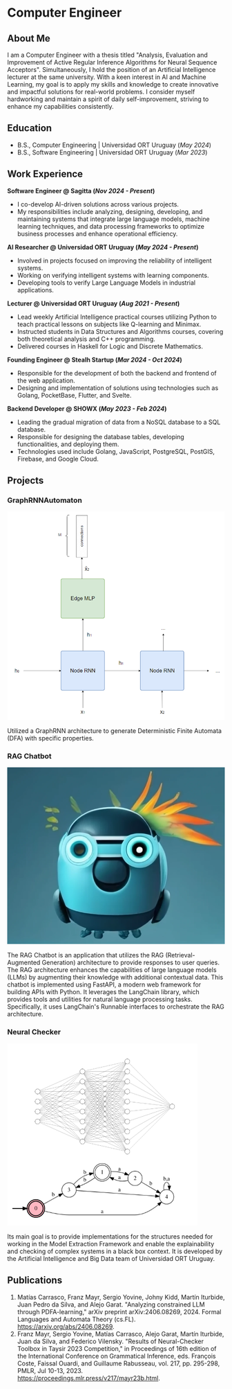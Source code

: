 # Computer Engineer

## About Me

I am a Computer Engineer with a thesis titled "Analysis, Evaluation and Improvement of Active Regular Inference Algorithms for Neural Sequence Acceptors". Simultaneously, I hold the position of an Artificial Intelligence lecturer at the same university. With a keen interest in AI and Machine Learning, my goal is to apply my skills and knowledge to create innovative and impactful solutions for real-world problems. I consider myself hardworking and maintain a spirit of daily self-improvement, striving to enhance my capabilities consistently.

## Education

- B.S., Computer Engineering | Universidad ORT Uruguay  (_May 2024_)
- B.S., Software Engineering | Universidad ORT Uruguay (_Mar 2023_)

## Work Experience

**Software Engineer @ Sagitta (_Nov 2024 - Present_)**

- I co-develop AI-driven solutions across various projects.
- My responsibilities include analyzing, designing, developing, and maintaining systems that integrate large language models, machine learning techniques, and data processing frameworks to optimize business processes and enhance operational efficiency.

**AI Researcher @ Universidad ORT Uruguay (_May 2024 - Present_)**

- Involved in projects focused on improving the reliability of intelligent systems.
- Working on verifying intelligent systems with learning components.
- Developing tools to verify Large Language Models in industrial applications.

**Lecturer @ Universidad ORT Uruguay (_Aug 2021 - Present_)**

- Lead weekly Artificial Intelligence practical courses utilizing Python to teach practical lessons on subjects like Q-learning and Minimax.
- Instructed students in Data Structures and Algorithms courses, covering both theoretical analysis and C++ programming.
- Delivered courses in Haskell for Logic and Discrete Mathematics.

**Founding Engineer @ Stealh Startup (_Mar 2024 - Oct 2024_)**

- Responsible for the development of both the backend and frontend of the web application.
- Designing and implementation of solutions using technologies such as Golang, PocketBase, Flutter, and Svelte.

**Backend Developer @ SHOWX (_May 2023 - Feb 2024_)**

- Leading the gradual migration of data from a NoSQL database to a SQL database.
- Responsible for designing the database tables, developing functionalities, and deploying them.
- Technologies used include Golang, JavaScript, PostgreSQL, PostGIS, Firebase, and Google Cloud.

## Projects

### GraphRNNAutomaton

![image](./assets/img/graph_architecture.png)

Utilized a GraphRNN architecture to generate Deterministic Finite Automata (DFA) with specific properties.

### RAG Chatbot

![image](./assets/img/rag.png)

The RAG Chatbot is an application that utilizes the RAG (Retrieval-Augmented Generation) architecture to provide responses to user queries. The RAG architecture enhances the capabilities of large language models (LLMs) by augmenting their knowledge with additional contextual data. This chatbot is implemented using FastAPI, a modern web framework for building APIs with Python. It leverages the LangChain library, which provides tools and utilities for natural language processing tasks. Specifically, it uses LangChain's Runnable interfaces to orchestrate the RAG architecture.

### Neural Checker

![image](./assets/img/neuralchecker.png)

Its main goal is to provide implementations for the structures needed for working in the Model Extraction Framework and enable the explainability and checking of complex systems in a black box context. It is developed by the Artificial Intelligence and Big Data team of Universidad ORT Uruguay.

## Publications

1. Matías Carrasco, Franz Mayr, Sergio Yovine, Johny Kidd, Martín Iturbide, Juan Pedro da Silva, and Alejo Garat. "Analyzing constrained LLM through PDFA-learning," arXiv preprint arXiv:2406.08269, 2024. Formal Languages and Automata Theory (cs.FL). https://arxiv.org/abs/2406.08269.
2. Franz Mayr, Sergio Yovine, Matías Carrasco, Alejo Garat, Martín Iturbide, Juan da Silva, and Federico Vilensky. "Results of Neural-Checker Toolbox in Taysir 2023 Competition," in Proceedings of 16th edition of the International Conference on Grammatical Inference, eds. François Coste, Faissal Ouardi, and Guillaume Rabusseau, vol. 217, pp. 295-298, PMLR, Jul 10-13, 2023. https://proceedings.mlr.press/v217/mayr23b.html. 
